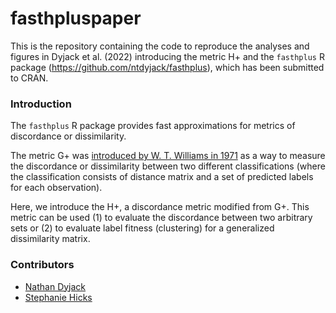 # fasthpluspaper

This is the repository containing the code to reproduce the analyses and figures in Dyjack et al. (2022) introducing the metric H+ and the `fasthplus` R package (https://github.com/ntdyjack/fasthplus), which has been submitted to CRAN. 

### Introduction

The `fasthplus` R package provides fast approximations for metrics of
discordance or dissimilarity.

The metric G+ was
[introduced by W. T. Williams in 1971](https://onlinelibrary.wiley.com/doi/abs/10.2307/1218253)
as a way to measure the discordance or dissimilarity between two different classifications (where the classification consists of distance matrix and a set of predicted labels for each observation).

Here, we introduce the H+, a discordance metric modified from G+.
This metric can be used (1) to evaluate the discordance between two arbitrary sets or (2) to evaluate label fitness (clustering) for a generalized dissimilarity matrix.

### Contributors

* [Nathan Dyjack](https://github.com/ntdyjack)
* [Stephanie Hicks](https://github.com/stephaniehicks)
